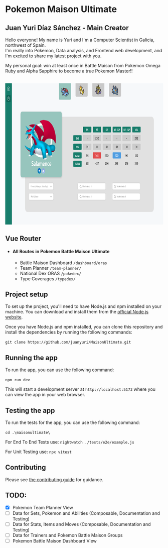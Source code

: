 # Pokemon Maison Ultimate

## Juan Yuri Díaz Sánchez - Main Creator
Hello everyone!
My name is Yuri and I'm a Computer Scientist in Galicia, northwest of Spain.
<br>  I'm really into Pokemon, Data analysis, and Frontend web development, and I'm excited to share my latest project with you.

My personal goal: win at least once in Battle Maison from Pokemon Omega Ruby and Alpha Sapphire to become a true Pokemon Master!!

<br> 
<div style="text-align:center" align="center">
  <img src="https://raw.githubusercontent.com/juanyuri/figures/main/maison-ultimate/teamplanner_04.png" width="800" height="450"  />
</div>

## Vue Router

- <h4>All Routes in Pokemon Battle Maison Ultimate</h4>

  - Battle Maison Dashboard `/dashboard/oras`
  - Team Planner `/team-planner/`
  - National Dex ORAS `/pokedex/`
  - Type Coverages `/typedex/`

## Project setup

To set up the project, you'll need to have Node.js and npm installed on your machine. You can download and install them from the [official Node.js website](https://nodejs.org/).

Once you have Node.js and npm installed, you can clone this repository and install the dependencies by running the following commands:

`git clone https://github.com/juanyuri/MaisonUltimate.git`


## Running the app

To run the app, you can use the following command:

`npm run dev`

This will start a development server at `http://localhost:5173` where you can view the app in your web browser.

## Testing the app

To run the tests for the app, you can use the following command:

`cd .\maisonultimate\` <br>

For End To End Tests use:
`nightwatch ./tests/e2e/example.js`

For Unit Testing use:
`npx vitest`

## Contributing

Please see [the contributing guide](CONTRIBUTING.md) for guidance.


## TODO:

- [x] Pokemon Team Planner View
- [ ] Data for Sets, Pokemon and Abilities (Composable, Documentation and Testing)
- [ ] Data for Stats, Items and Moves (Composable, Documentation and Testing)
- [ ] Data for Trainers and Pokemon Battle Maison Groups
- [ ] Pokemon Battle Maison Dashboard View
